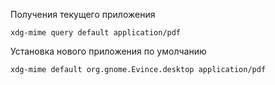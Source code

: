 Получения текущего приложения

```
xdg-mime query default application/pdf
```

Установка нового приложения по умолчанию

```
xdg-mime default org.gnome.Evince.desktop application/pdf
```